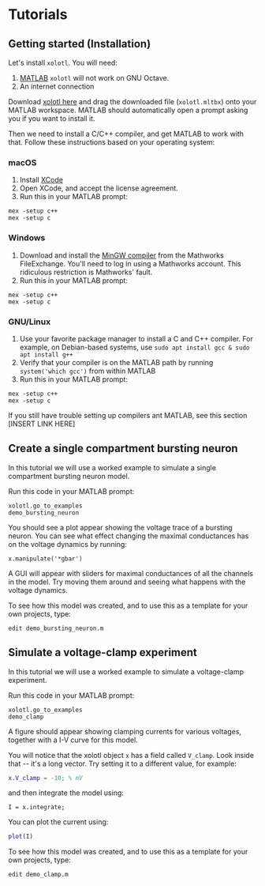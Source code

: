 # Tutorials 

## Getting started (Installation)

Let's install `xolotl`. You will need:

1. [MATLAB](https://www.mathworks.com/products/matlab.html) 	`xolotl` will not work on GNU Octave.
2. An internet connection

Download [xolotl here](https://github.com/sg-s/xolotl/releases/download/latest/xolotl.mltbx) and drag the downloaded file (`xolotl.mltbx`) onto your MATLAB workspace. MATLAB should automatically open a prompt asking you if you want to install it. 

Then we need to install a C/C++ compiler, and get MATLAB to work with that. Follow these instructions based on your operating system:

### macOS 

1. Install [XCode](https://developer.apple.com/xcode/)
2. Open XCode, and accept the license agreement.
3. Run this in your MATLAB prompt:

```
mex -setup c++
mex -setup c
```

### Windows

1. Download and install the [MinGW compiler](https://www.mathworks.com/matlabcentral/fileexchange/52848-matlab-support-for-mingw-w64-c-c-compiler) from the Mathworks FileExchange. You'll need to log in using a Mathworks account. This ridiculous restriction is Mathworks' fault. 
2. Run this in your MATLAB prompt:

```
mex -setup c++
mex -setup c
```

### GNU/Linux

1. Use your favorite package manager to install a C and C++ compiler. For example, on Debian-based systems, use `sudo apt install gcc & sudo apt install g++` 
2. Verify that your compiler is on the MATLAB path by running `system('which gcc')` from within MATLAB
3.  Run this in your MATLAB prompt:

```
mex -setup c++
mex -setup c
```

If you still have trouble setting up compilers ant MATLAB, see this section [INSERT LINK HERE]

## Create a single compartment bursting neuron

In this tutorial we will use a worked example to simulate a single compartment bursting neuron model. 

Run this code in your MATLAB prompt:

```
xolotl.go_to_examples
demo_bursting_neuron
```

You should see a plot appear showing the voltage trace of a bursting neuron. You can see what effect changing the maximal conductances has on the voltage dynamics by running:

```
x.manipulate('*gbar')
```

A GUI will appear with sliders for maximal conductances of all the channels in the model. Try moving them around and seeing what happens with the voltage dynamics. 

To see how this model was created, and to use this as a template for your own projects, type:

```
edit demo_bursting_neuron.m
```



## Simulate a voltage-clamp experiment


In this tutorial we will use a worked example to simulate a voltage-clamp experiment. 

Run this code in your MATLAB prompt:

```
xolotl.go_to_examples
demo_clamp
```
A figure should appear showing clamping currents for various voltages, together with a I-V curve for this model. 

You will notice that the xolotl object `x` has a field called `V_clamp`. Look inside that -- it's a long vector. Try setting it to a different value, for example:

```matlab
x.V_clamp = -10; % mV
```

and then integrate the model using:

```
I = x.integrate;
```

You can plot the current using:

```matlab
plot(I)
```

To see how this model was created, and to use this as a template for your own projects, type:

```
edit demo_clamp.m

```

